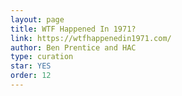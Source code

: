 ```yaml
---
layout: page
title: WTF Happened In 1971?
link: https://wtfhappenedin1971.com/
author: Ben Prentice and HAC
type: curation
star: YES
order: 12
---
```

